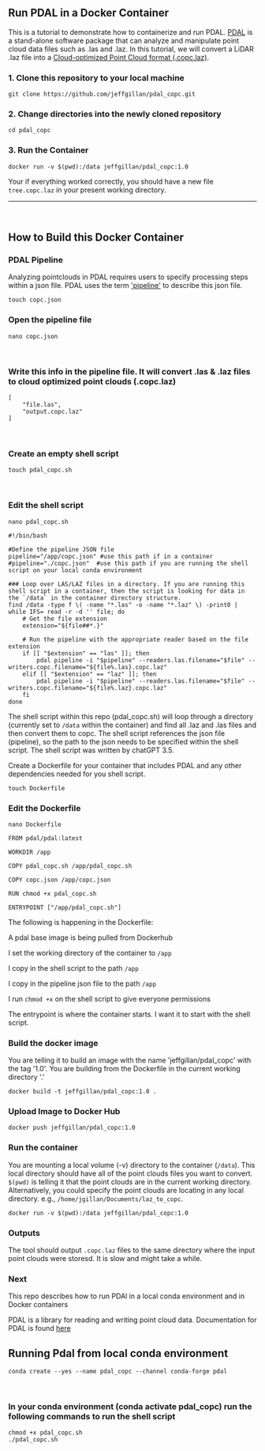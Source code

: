 ## Run PDAL in a Docker Container

This is a tutorial to demonstrate how to containerize and run PDAL. [PDAL](https://pdal.io/en/2.6.0/) is a stand-alone software package that can analyze and manipulate point cloud data files such as .las and .laz. In this tutorial, we will convert a LiDAR .laz file into a [Cloud-optimized Point Cloud format (.copc.laz)](https://www.gillanscience.com/cloud-native-geospatial/copc/). 

### 1. Clone this repository to your local machine

`git clone https://github.com/jeffgillan/pdal_copc.git`

### 2. Change directories into the newly cloned repository

`cd pdal_copc`

### 3. Run the Container

`docker run -v $(pwd):/data jeffgillan/pdal_copc:1.0`

Your if everything worked correctly, you should have a new file `tree.copc.laz` in your present working directory.
___
</br>

## How to Build this Docker Container

### PDAL Pipeline

Analyzing pointclouds in PDAL requires users to specify processing steps within a json file. PDAL uses the term ['pipeline'](https://pdal.io/en/2.6.0/pipeline.html) to describe this json file.


`touch copc.json`
</br>

### Open the pipeline file

`nano copc.json`

</br>

### Write this info in the pipeline file. It will convert .las & .laz files to cloud optimized point clouds (.copc.laz)
```
[
    "file.las",
    "output.copc.laz"
]
```
</br>

### Create an empty shell script

`touch pdal_copc.sh`

</br>

### Edit the shell script
`nano pdal_copc.sh`

```
#!/bin/bash

#Define the pipeline JSON file
pipeline="/app/copc.json" #use this path if in a container
#pipeline="./copc.json"  #use this path if you are running the shell script on your local conda environment

### Loop over LAS/LAZ files in a directory. If you are running this shell script in a container, then the script is looking for data in the `/data` in the container directory structure. 
find /data -type f \( -name "*.las" -o -name "*.laz" \) -print0 | while IFS= read -r -d '' file; do
    # Get the file extension
    extension="${file##*.}"

    # Run the pipeline with the appropriate reader based on the file extension
    if [[ "$extension" == "las" ]]; then
        pdal pipeline -i "$pipeline" --readers.las.filename="$file" --writers.copc.filename="${file%.las}.copc.laz"
    elif [[ "$extension" == "laz" ]]; then
        pdal pipeline -i "$pipeline" --readers.las.filename="$file" --writers.copc.filename="${file%.laz}.copc.laz"
    fi
done
```


The shell script within this repo (pdal_copc.sh) will loop through a directory (currently set to `/data` within the container) and find all .laz and .las files and then convert them to copc. The shell script references the json file (pipeline), so the path to the json needs to be specified within the shell script. The shell script was written by chatGPT 3.5.

Create a Dockerfile for your container that includes PDAL and any other dependencies needed for you shell script. 

`touch Dockerfile`

### Edit the Dockerfile

`nano Dockerfile`

```
FROM pdal/pdal:latest

WORKDIR /app

COPY pdal_copc.sh /app/pdal_copc.sh

COPY copc.json /app/copc.json

RUN chmod +x pdal_copc.sh

ENTRYPOINT ["/app/pdal_copc.sh"]
```
The following is happening in the Dockerfile:

A pdal base image is being pulled from Dockerhub

I set the working directory of the container to `/app`

I copy in the shell script to the path `/app`

I copy in the pipeline json file to the path `/app`

I run `chmod +x` on the shell script to give everyone permissions

The entrypoint is where the container starts. I want it to start with the shell script.

### Build the docker image
You are telling it to build an image with the name 'jeffgillan/pdal_copc' with the tag '1.0'. You are building from the Dockerfile in the current working directory '.'

`docker build -t jeffgillan/pdal_copc:1.0 .`

### Upload Image to Docker Hub
```
docker push jeffgillan/pdal_copc:1.0
```

### Run the container 
You are mounting a local volume (-v) directory to the container (`/data`). This local directory should have all of the point clouds files you want to convert. `$(pwd)` is telling it that the point clouds are in the current working directory. Alternatively, you could specify the point clouds are locating in any local directory. e.g., `/home/jgillan/Documents/laz_to_copc`.

`docker run -v $(pwd):/data jeffgillan/pdal_copc:1.0`

### Outputs
The tool should output `.copc.laz` files to the same directory where the input point clouds were storesd. It is slow and might take a while.   

### Next


This repo describes how to run PDAl in a local conda environment and in Docker containers

PDAL is a library for reading and writing point cloud data. Documentation for PDAL is found [here](https://pdal.io/en/2.5.2)


## Running Pdal from local conda environment

`conda create --yes --name pdal_copc --channel conda-forge pdal`

</br>

 

### In your conda environment (conda activate pdal_copc) run the following commands to run the shell script
```
chmod +x pdal_copc.sh
./pdal_copc.sh
```


